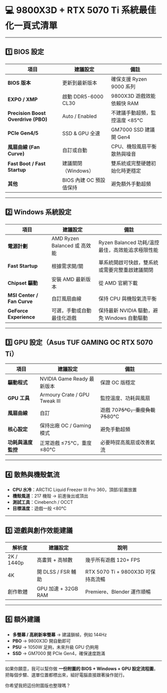 # 💻 9800X3D + RTX 5070 Ti 系統最佳化一頁式清單

---

## 1️⃣ BIOS 設定

| 項目                                  | 建議設定              | 備註                  |
| ----------------------------------- | ----------------- | ------------------- |
| **BIOS 版本**                         | 更新到最新版本           | 確保支援 Ryzen 9000 系列  |
| **EXPO / XMP**                      | 啟動 DDR5-6000 CL30 | 9800X3D 遊戲效能依賴快 RAM |
| **Precision Boost Overdrive (PBO)** | Auto / Enabled    | 不建議手動超頻，監控溫度 <85°C  |
| **PCIe Gen4/5**                     | SSD & GPU 全速      | GM7000 SSD 建議開 Gen4 |
| **風扇曲線 (Fan Curve)**                | 自訂或自動             | CPU、機殼風扇平衡散熱與噪音     |
| **Fast Boot / Fast Startup**        | 建議關閉（Windows）     | 雙系統或完整硬體初始化時更穩定     |
| **其他**                              | BIOS 內建 OC 預設值保持  | 避免額外手動超頻            |

---

## 2️⃣ Windows 系統設定

| 項目                         | 建議設定                     | 備註                               |
| -------------------------- | ------------------------ | -------------------------------- |
| **電源計劃**                   | AMD Ryzen Balanced 或 高效能 | Ryzen Balanced 功耗/溫控最佳，高效能追求極限性能 |
| **Fast Startup**           | 根據需求開/關                  | 單系統開啟可快啟，雙系統或需要完整重啟建議關閉          |
| **Chipset 驅動**             | 安裝 AMD 最新版本              | 從 AMD 官網下載                       |
| **MSI Center / Fan Curve** | 自訂風扇曲線                   | 保持 CPU 與機殼氣流平衡                   |
| **GeForce Experience**     | 可選，手動或自動最佳化遊戲            | 保持最新 NVIDIA 驅動，避免 Windows 自動驅動   |

---

## 3️⃣ GPU 設定（Asus TUF GAMING OC RTX 5070 Ti）

| 項目          | 建議設定                          | 備註                        |
| ----------- | ----------------------------- | ------------------------- |
| **驅動程式**    | NVIDIA Game Ready 最新版本        | 保證 OC 版穩定                 |
| **GPU 工具**  | Armoury Crate / GPU Tweak III | 監控溫度、功耗與風扇                |
| **風扇曲線**    | 自訂                            | 遊戲 70~~75°C，重度負載 75~~80°C |
| **核心設定**    | 保持出廠 OC / Gaming 模式           | 避免手動超頻                    |
| **功耗與溫度監控** | 正常遊戲 ≤75°C，重度 ≤80°C           | 必要時提高風扇或改善氣流              |

---

## 4️⃣ 散熱與機殼氣流

* **CPU 水冷**：ARCTIC Liquid Freezer III Pro 360，頂部/前置放置
* **機殼風道**：217 機殼 → 前進後出或頂出
* **測試工具**：Cinebench / OCCT
* **目標溫度**：遊戲一般 <80°C

---

## 5️⃣ 遊戲與創作效能建議

| 解析度        | 建議設定              | 說明                           |
| ---------- | ----------------- | ---------------------------- |
| 2K / 1440p | 高畫質 + 高幀數         | 幾乎所有遊戲 120+ FPS              |
| 4K         | 開 DLSS / FSR 輔助   | RTX 5070 Ti + 9800X3D 可保持高流暢 |
| 創作軟體       | GPU 加速 + 32GB RAM | Premiere、Blender 運作順暢        |

---

## 6️⃣ 額外建議

* **多螢幕 / 高刷新率螢幕** → 建議鎖幀，例如 144Hz
* **PBO** → 9800X3D 開自動即可
* **PSU** → 1050W 足夠，未來升級 GPU 仍夠用
* **SSD** → GM7000 開 PCIe Gen4，確保速度跑滿

---

如果你願意，我可以幫你做 **一份附圖的 BIOS + Windows + GPU 設定流程圖**，把每個步驟、選單位置都標出來，組好電腦直接跟著操作就行。

你希望我把這份附圖版也整理嗎？
